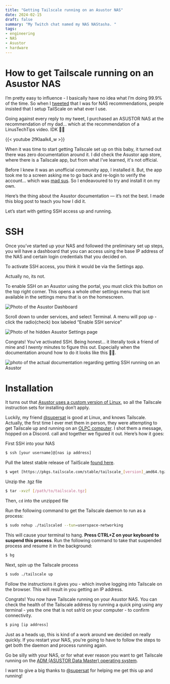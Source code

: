 ```yaml
---
title: "Getting Tailscale running on an Asustor NAS"
date: 2024-02-15
draft: false
summary: "My Twitch chat named my NAS NAStasha. "
tags:
- engineering
- NAS
- Asustor
- hardware
---
```


# How to get Tailscale running on an Asustor NAS

I’m pretty easy to influence - I basically have no idea what I’m doing 99.9% of the time. So when I [tweeted](https://twitter.com/endingwithali/status/1734613032234602756) that I was for NAS recommendations, people insisted that I setup TailScale on what ever I use. 

Going against every reply to my tweet, I purchased an ASUSTOR NAS at the recommendation of my dad… which at the recommendation of a LinusTechTips video. IDK 🤷‍♀️

{{< youtube 2fKIaalk4_w >}}

When it was time to start getting Tailscale set up on this baby, it turned out there was zero documentation around it. I did check the Asustor app store, where there is a Tailscale app, but from what I’ve learned, it's not official.

Before I knew it was an unofficial community app, I installed it. But, the app took me to a screen asking me to go back and re-login to verify the account… which was [mad sus](https://www.youtube.com/watch?v=ekL881PJMjI). So I endeavoured to try and install it on my own.

Here’s the thing about the Asustor documentation — it’s not the best. I made this blog post to teach you how I did it. 

Let’s start with getting SSH access up and running. 

# SSH

Once you’ve started up your NAS and followed the preliminary set up steps, you will have a dashboard that you can access using the base IP address of the NAS and certain login credentials that you decided on. 

To activate SSH access, you think it would be via the Settings app.

Actually no, its not.

To enable SSH on an Asustor using the portal, you must click this button on the top right corner. This opens a whole other settings menu that isnt available in the settings menu that is on the homescreen.

![Photo of the Asustor Dashboard](/2024-02-15/p1.png)

Scroll down to under services, and select Terminal. A menu will pop up - click the radio(check) box labeled “Enable SSH service” 

![Photo of he hidden Asustor Settings page](/2024-02-15/p2.png)

Congrats! You’ve activated SSH. Being honest… it literally took a friend of mine and I *twenty* minutes to figure this out. Especially when the documentation around how to do it looks like this 🤷‍♀️.

![photo of the actual documentation regarding getting SSH running on an Asustor](/2024-02-15/p3.png)

# Installation

It turns out that [Asustor uses a custom version of Linux](https://www.asustor.com/en/knowledge/detail/?id=&group_id=635), so all the Tailscale instruction sets for installing don’t apply. 

Luckily, my friend [@supersat](https://x.com/supersat) is good at Linux, and knows Tailscale. Actually, the first time I ever met them in person, they were attempting to get Tailscale up and running on an [OLPC computer](https://en.wikipedia.org/wiki/One_Laptop_per_Child). I shot them a message, hopped on a Discord. call and together we figured it out. Here’s how it goes: 

First SSH into your NAS

```sh
$ ssh [your username]@[nas ip address] 
```

Pull the latest stable release of TailScale [found here](https://pkgs.tailscale.com/stable/#static).

```sh
$ wget [https://pkgs.tailscale.com/stable/tailscale_[version]_amd64.tgz](https://pkgs.tailscale.com/stable/tailscale_1.58.2_amd64.tgz)
```

Unzip the .tgz file

```sh
$ tar -xvzf [/path/to/tailscale.tgz]
``` 

Then, `cd` into the unzipped file

Run the following command to get the Tailscale daemon to run as a process:

```sh
$ sudo nohup ./tailscaled --tun=userspace-networking
```

This will cause your terminal to hang. **Press CTRL+Z on your keyboard to suspend this process**. Run the following command to take that suspended process  and resume it in the background:

```sh
$ bg
``` 
Next, spin up the Tailscale process

```sh
$ sudo ./tailscale up
```
Follow the instructions it gives you - which involve logging into Tailscale on the browser. This will result in you getting an IP address.

Congrats! You now have Tailscale running on your Asustor NAS. You can check the health of the Tailscale address by running a quick ping using any terminal - yes the one that is not ssh’d on your computer - to confirm connectivity. 

```sh
$ ping [ip address]
```

Just as a heads up, this is kind of a work around we decided on really quickly. If you restart your NAS, you're going to have to follow the steps to get both the daemon and process running again.

Go be silly with your NAS, or for what ever reason you want to get Tailscale running on the [ADM (ASUSTOR Data Master) operating system](https://www.linuxlinks.com/asustor-data-master-operating-system-review/). 

I want to give a big thanks to [@supersat](https://x.com/supersat) for helping me get this up and running!